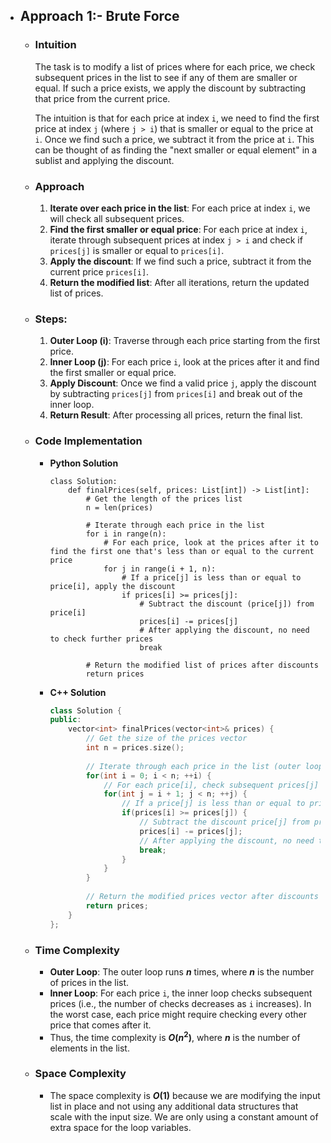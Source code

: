 - ## Approach 1:- Brute Force

    - ### Intuition
        The task is to modify a list of prices where for each price, we check subsequent prices in the list to see if any of them are smaller or equal. If such a price exists, we apply the discount by subtracting that price from the current price.

        The intuition is that for each price at index `i`, we need to find the first price at index `j` (where `j > i`) that is smaller or equal to the price at `i`. Once we find such a price, we subtract it from the price at `i`. This can be thought of as finding the "next smaller or equal element" in a sublist and applying the discount.

    - ### Approach
        1. **Iterate over each price in the list**: For each price at index `i`, we will check all subsequent prices.
        2. **Find the first smaller or equal price**: For each price at index `i`, iterate through subsequent prices at index `j > i` and check if `prices[j]` is smaller or equal to `prices[i]`.
        3. **Apply the discount**: If we find such a price, subtract it from the current price `prices[i]`.
        4. **Return the modified list**: After all iterations, return the updated list of prices.

    - ### Steps:
        1. **Outer Loop (i)**: Traverse through each price starting from the first price.
        2. **Inner Loop (j)**: For each price `i`, look at the prices after it and find the first smaller or equal price.
        3. **Apply Discount**: Once we find a valid price `j`, apply the discount by subtracting `prices[j]` from `prices[i]` and break out of the inner loop.
        4. **Return Result**: After processing all prices, return the final list.

    - ### Code Implementation
        - **Python Solution**
            ```python3 []
            class Solution:
                def finalPrices(self, prices: List[int]) -> List[int]:
                    # Get the length of the prices list
                    n = len(prices)
                    
                    # Iterate through each price in the list
                    for i in range(n):
                        # For each price, look at the prices after it to find the first one that's less than or equal to the current price
                        for j in range(i + 1, n):
                            # If a price[j] is less than or equal to price[i], apply the discount
                            if prices[i] >= prices[j]:
                                # Subtract the discount (price[j]) from price[i]
                                prices[i] -= prices[j]
                                # After applying the discount, no need to check further prices
                                break
                    
                    # Return the modified list of prices after discounts
                    return prices
            ```
        - **C++ Solution**
            ```cpp []
            class Solution {
            public:
                vector<int> finalPrices(vector<int>& prices) {
                    // Get the size of the prices vector
                    int n = prices.size();
                    
                    // Iterate through each price in the list (outer loop)
                    for(int i = 0; i < n; ++i) {
                        // For each price[i], check subsequent prices[j] (inner loop)
                        for(int j = i + 1; j < n; ++j) {
                            // If a price[j] is less than or equal to price[i], apply the discount
                            if(prices[i] >= prices[j]) {
                                // Subtract the discount price[j] from price[i]
                                prices[i] -= prices[j];
                                // After applying the discount, no need to check further prices for current i
                                break;
                            }
                        }
                    }
                    
                    // Return the modified prices vector after discounts
                    return prices;
                }
            };
            ```

    - ### Time Complexity
        - **Outer Loop**: The outer loop runs **$n$** times, where **$n$** is the number of prices in the list.
        - **Inner Loop**: For each price `i`, the inner loop checks subsequent prices (i.e., the number of checks decreases as `i` increases). In the worst case, each price might require checking every other price that comes after it.
        - Thus, the time complexity is **$O(n^2)$**, where **$n$** is the number of elements in the list.

    - ### Space Complexity
        - The space complexity is **$O(1)$** because we are modifying the input list in place and not using any additional data structures that scale with the input size. We are only using a constant amount of extra space for the loop variables.
